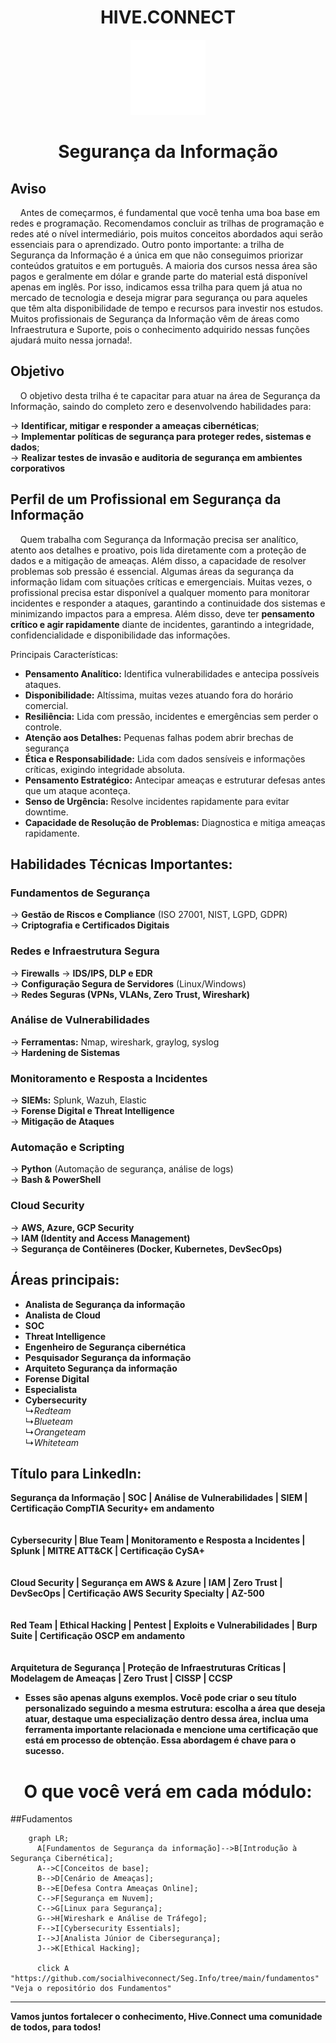 <h1 align="center">HIVE.CONNECT</h1>

<div align="center">
  <img src="cybersecurity.png" alt="Cybersecurity" width="120px" />
  <h1 align="center">Segurança da Informação</h1>
</div>

## Aviso 
&nbsp;&nbsp;&nbsp;&nbsp;Antes de começarmos, é fundamental que você tenha uma boa base em redes e programação. Recomendamos concluir as trilhas de programação e redes até o nível intermediário, pois muitos conceitos abordados aqui serão essenciais para o aprendizado.
Outro ponto importante: a trilha de Segurança da Informação é a única em que não conseguimos priorizar conteúdos gratuitos e em português. A maioria dos cursos nessa área são pagos e geralmente em dólar e grande parte do material está disponível apenas em inglês.
Por isso, indicamos essa trilha para quem já atua no mercado de tecnologia e deseja migrar para segurança ou para aqueles que têm alta disponibilidade de tempo e recursos para investir nos estudos. Muitos profissionais de Segurança da Informação vêm de áreas como Infraestrutura e Suporte, pois o conhecimento adquirido nessas funções ajudará muito nessa jornada!.

## Objetivo

&nbsp;&nbsp;&nbsp;&nbsp;O objetivo desta trilha é te capacitar para atuar na área de Segurança da Informação, saindo do completo zero e desenvolvendo habilidades para:  

→ **Identificar, mitigar e responder a ameaças cibernéticas**;  
→ **Implementar políticas de segurança para proteger redes, sistemas e dados**;  
→ **Realizar testes de invasão e auditoria de segurança em ambientes corporativos**  

## Perfil de um Profissional em Segurança da Informação
&nbsp;&nbsp;&nbsp;&nbsp;Quem trabalha com Segurança da Informação precisa ser analítico, atento aos detalhes e proativo, pois lida diretamente com a proteção de dados e a mitigação de ameaças. Além disso, a capacidade de resolver problemas sob pressão é essencial.
Algumas áreas da segurança da informação lidam com situações críticas e emergenciais. Muitas vezes, o profissional precisa estar disponível a qualquer momento para monitorar incidentes e responder a ataques, garantindo a continuidade dos sistemas e minimizando impactos para a empresa. Além disso, deve ter **pensamento crítico e agir rapidamente** diante de incidentes, garantindo a integridade, confidencialidade e disponibilidade das informações.  
  
  Principais Características:

- **Pensamento Analítico:** Identifica vulnerabilidades e antecipa possíveis ataques.  
- **Disponibilidade:** Altíssima, muitas vezes atuando fora do horário comercial.  
- **Resiliência:** Lida com pressão, incidentes e emergências sem perder o controle.  
- **Atenção aos Detalhes:** Pequenas falhas podem abrir brechas de segurança  
- **Ética e Responsabilidade:** Lida com dados sensíveis e informações críticas, exigindo integridade absoluta.
- **Pensamento Estratégico:** Antecipar ameaças e estruturar defesas antes que um ataque aconteça.
- **Senso de Urgência:** Resolve incidentes rapidamente para evitar downtime.  
- **Capacidade de Resolução de Problemas:** Diagnostica e mitiga ameaças rapidamente.

## Habilidades Técnicas Importantes:
### Fundamentos de Segurança  
→ **Gestão de Riscos e Compliance** (ISO 27001, NIST, LGPD, GDPR)  
→ **Criptografia e Certificados Digitais** 

### Redes e Infraestrutura Segura  
→ **Firewalls**
→ **IDS/IPS, DLP e EDR**  
→ **Configuração Segura de Servidores** (Linux/Windows)  
→ **Redes Seguras (VPNs, VLANs, Zero Trust, Wireshark)** 

###  Análise de Vulnerabilidades 
→ **Ferramentas:** Nmap, wireshark, graylog, syslog  
→ **Hardening de Sistemas**  

### Monitoramento e Resposta a Incidentes  
→ **SIEMs:** Splunk, Wazuh, Elastic  
→ **Forense Digital e Threat Intelligence**  
→ **Mitigação de Ataques**  

### Automação e Scripting  
→ **Python** (Automação de segurança, análise de logs)  
→ **Bash & PowerShell**  

### Cloud Security  
→ **AWS, Azure, GCP Security**  
→ **IAM (Identity and Access Management)**  
→ **Segurança de Contêineres (Docker, Kubernetes, DevSecOps)**  

## Áreas principais:
- **Analista de Segurança da informação**  
- **Analista de Cloud**  
- **SOC**  
- **Threat Intelligence**  
- **Engenheiro de Segurança cibernética**  
- **Pesquisador Segurança da informação**  
- **Arquiteto Segurança da informação**  
- **Forense Digital**  
- **Especialista**  
- **Cybersecurity**  
↳*Redteam*  
↳*Blueteam*  
↳*Orangeteam*  
↳*Whiteteam*

## Título para LinkedIn:

**Segurança da Informação | SOC | Análise de Vulnerabilidades | SIEM | Certificação CompTIA Security+ em andamento**  
<br>  
**Cybersecurity | Blue Team | Monitoramento e Resposta a Incidentes | Splunk | MITRE ATT&CK | Certificação CySA+**  
<br>  
**Cloud Security | Segurança em AWS & Azure | IAM | Zero Trust | DevSecOps | Certificação AWS Security Specialty | AZ-500**  
<br>  
**Red Team | Ethical Hacking | Pentest | Exploits e Vulnerabilidades | Burp Suite | Certificação OSCP em andamento**  
<br>  
**Arquitetura de Segurança | Proteção de Infraestruturas Críticas | Modelagem de Ameaças | Zero Trust | CISSP | CCSP**  

- **Esses são apenas alguns exemplos. Você pode criar o seu título personalizado seguindo a mesma estrutura: escolha a área que deseja atuar, destaque uma especialização dentro dessa área, inclua uma ferramenta importante relacionada e mencione uma certificação que está em processo de obtenção. Essa abordagem é chave para o sucesso.**

<h1 align="center"> O que você verá em cada módulo:</h1>

##Fudamentos
```mermaid
    graph LR;
      A[Fundamentos de Segurança da informação]-->B[Introdução à Segurança Cibernética];
      A-->C[Conceitos de base];
      B-->D[Cenário de Ameaças];
      B-->E[Defesa Contra Ameaças Online];
      C-->F[Segurança em Nuvem];
      C-->G[Linux para Segurança];
      G-->H[Wireshark e Análise de Tráfego];
      F-->I[Cybersecurity Essentials];
      I-->J[Analista Júnior de Cibersegurança];
      J-->K[Ethical Hacking];

      click A "https://github.com/socialhiveconnect/Seg.Info/tree/main/fundamentos" "Veja o repositório dos Fundamentos"
```

---
**Vamos juntos fortalecer o conhecimento, Hive.Connect uma comunidade de todos, para todos!**  
